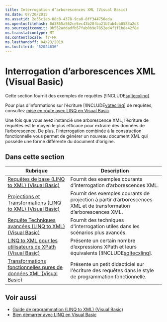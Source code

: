 ```yaml
---
title: Interrogation d’arborescences XML (Visual Basic)
ms.date: 07/20/2015
ms.assetid: 2e35c1ab-08c8-4378-9ca8-8ff344756eda
ms.openlocfilehash: 0d3855a562ce5ec43b28fba21b2ab4db0583a2d3
ms.sourcegitcommit: 9b552addadfb57fab0b9e7852ed4f1f1b8a42f8e
ms.translationtype: MT
ms.contentlocale: fr-FR
ms.lasthandoff: 04/23/2019
ms.locfileid: "62024636"
---
```

# <a name="querying-xml-trees-visual-basic"></a>Interrogation d’arborescences XML (Visual Basic)
Cette section fournit des exemples de requêtes [!INCLUDE[sqltecxlinq](~/includes/sqltecxlinq-md.md)].  
  
 Pour plus d’informations sur l’écriture [!INCLUDE[vbteclinq](~/includes/vbteclinq-md.md)] de requêtes, consultez [mise en route avec LINQ en Visual Basic](../../../../visual-basic/programming-guide/concepts/linq/getting-started-with-linq.md).  
  
 Une fois que vous avez instancié une arborescence XML, l’écriture de requêtes est le moyen le plus efficace pour extraire des données de l’arborescence. De plus, l'interrogation combinée à la construction fonctionnelle vous permet de générer un nouveau document XML qui possède une forme différente du document d'origine.  
  
## <a name="in-this-section"></a>Dans cette section  
  
|Rubrique|Description|  
|-----------|-----------------|  
|[Requêtes de base (LINQ to XML) (Visual Basic)](../../../../visual-basic/programming-guide/concepts/linq/basic-queries-linq-to-xml.md)|Fournit des exemples courants d’interrogation d’arborescences XML.|  
|[Projections et Transformations (LINQ to XML) (Visual Basic)](../../../../visual-basic/programming-guide/concepts/linq/projections-and-transformations-linq-to-xml.md)|Fournit des exemples courants de projection à partir d’arborescences XML et de transformation d’arborescences XML.|  
|[Requête Techniques avancées (LINQ to XML) (Visual Basic)](../../../../visual-basic/programming-guide/concepts/linq/advanced-query-techniques-linq-to-xml.md)|Fournit des techniques d'interrogation utiles dans les scénarios plus avancés.|  
|[LINQ to XML pour les utilisateurs de XPath (Visual Basic)](../../../../visual-basic/programming-guide/concepts/linq/linq-to-xml-for-xpath-users.md)|Présente un certain nombre d’expressions XPath et leurs équivalents [!INCLUDE[sqltecxlinq](~/includes/sqltecxlinq-md.md)].|  
|[Transformations fonctionnelles pures de données XML (Visual Basic)](../../../../visual-basic/programming-guide/concepts/linq/pure-functional-transformations-of-xml.md)|Présente un petit didacticiel sur l'écriture des requêtes dans le style de programmation fonctionnelle.|  
  
## <a name="see-also"></a>Voir aussi

- [Guide de programmation (LINQ to XML) (Visual Basic)](../../../../visual-basic/programming-guide/concepts/linq/programming-guide-linq-to-xml.md)
- [Bien démarrer avec LINQ en Visual Basic](../../../../visual-basic/programming-guide/concepts/linq/getting-started-with-linq.md)
